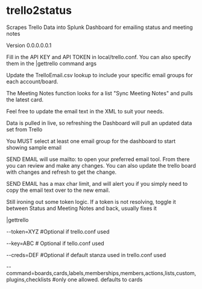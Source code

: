 # trello2status
Scrapes Trello Data into Splunk Dashboard for emailing status and meeting notes


Version 0.0.0.0.0.1

Fill in the API KEY and API TOKEN in local/trello.conf. You can also specify them in the |gettrello command args

Update the TrelloEmail.csv lookup to include your specific email groups for each account/board.

The Meeting Notes function looks for a list "Sync Meeting Notes" and pulls the latest card.

Feel free to update the email text in the XML to suit your needs.

Data is pulled in live, so refreshing the Dashboard will pull an updated data set from Trello

You MUST select at least one email group for the dashboard to start showing sample email

SEND EMAIL will use mailto: to open your preferred email tool. From there you can review and make any changes. You can also update the trello board with changes and refresh to get the change.

SEND EMAIL has a max char limit, and will alert you if you simply need to copy the email text over to the new email.

Still ironing out some token logic. If a token is not resolving, toggle it between Status and Meeting Notes and back, usually fixes it

|gettrello

--token=XYZ #Optional if trello.conf used

--key=ABC # Optional if tello.conf used

--creds=DEF #Optional if default stanza used in trello.conf used

--command=boards,cards,labels,memberships,members,actions,lists,custom,plugins,checklists #only one allowed. defaults to cards
